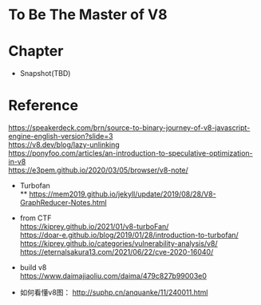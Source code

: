 To Be The Master of V8
=============

Chapter
=============
* Snapshot(TBD)


Reference
=============
https://speakerdeck.com/brn/source-to-binary-journey-of-v8-javascript-engine-english-version?slide=3<br/>
https://v8.dev/blog/lazy-unlinking<br/>
https://ponyfoo.com/articles/an-introduction-to-speculative-optimization-in-v8<br/>
https://e3pem.github.io/2020/03/05/browser/v8-note/<br/>


* Turbofan<br/>
** https://mem2019.github.io/jekyll/update/2019/08/28/V8-GraphReducer-Notes.html<br/>

* from CTF<br/>
https://kiprey.github.io/2021/01/v8-turboFan/<br/>
https://doar-e.github.io/blog/2019/01/28/introduction-to-turbofan/ <br/>
https://kiprey.github.io/categories/vulnerability-analysis/v8/<br/>
https://eternalsakura13.com/2021/06/22/cve-2020-16040/<br/>

* build v8 <br/>
https://www.daimajiaoliu.com/daima/479c827b99003e0<br/>

* 如何看懂v8图：
http://suphp.cn/anquanke/11/240011.html
